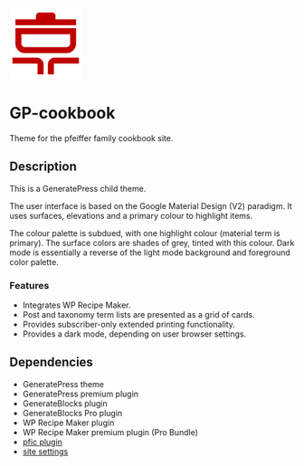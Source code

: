![project logo](./assets/icon-128x128.png)

# GP-cookbook
Theme for the pfeiffer family cookbook site.

## Description
This is a GeneratePress child theme.

The user interface is based on the Google Material Design (V2) paradigm.
It uses surfaces, elevations and a primary colour to highlight items.

The colour palette is subdued, with one highlight colour (material term is primary).
The surface colors are shades of grey, tinted with this colour.
Dark mode is essentially a reverse of the light mode background and foreground color palette.

### Features
* Integrates WP Recipe Maker.
* Post and taxonomy term lists are presented as a grid of cards.
* Provides subscriber-only extended printing functionality.
* Provides a dark mode, depending on user browser settings.

## Dependencies
* GeneratePress theme
* GeneratePress premium plugin
* GenerateBlocks plugin
* GenerateBlocks Pro plugin
* WP Recipe Maker plugin
* WP Recipe Maker premium plugin (Pro Bundle)
* [pfic plugin](https://github.com/krpfeiffer/pfic)
* [site settings](https://github.com/krpfeiffer/settingsCookbook)

